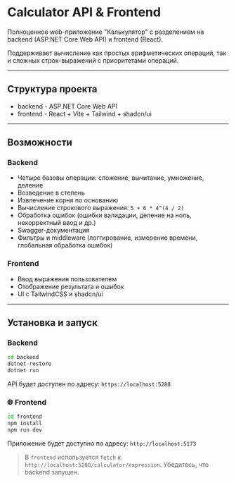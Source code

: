 # Calculator API & Frontend

Полноценное web-приложение "Калькулятор" с разделением на backend (ASP.NET Core Web API) и frontend (React).

Поддерживает вычисление как простых арифметических операций, так и сложных строк-выражений с приоритетами операций.

---

## Структура проекта

- backend - ASP.NET Core Web API
- frontend - React + Vite + Tailwind + shadcn/ui

---

## Возможности

### Backend

- Четыре базовы операции: сложение, вычитание, умножение, деление
- Возведение в степень
- Извлечение корня по основанию
- Вычисление строкового выражения: `5 + 6 * 4^(4 / 2)`
- Обработка ошибок (ошибки валидации, деление на ноль, некорректный ввод и др.)
- Swagger-документация
- Фильтры и middleware (логгирование, измерение времени, глобальная обработка ошибок)

### Frontend

- Ввод выражения пользователем
- Отображение результата и ошибок
- UI с TailwindCSS и shadcn/ui

---

## Установка и запуск

### Backend

```bash
cd backend
dotnet restore
dotnet run
```

API будет доступен по адресу: `https://localhost:5280`

### 🌐 Frontend

```bash
cd frontend
npm install
npm run dev
```

Приложение будет доступно по адресу: `http://localhost:5173`

> В `frontend` используется `fetch` к `http://localhost:5280/calculator/expression`. Убедитесь, что backend запущен.
